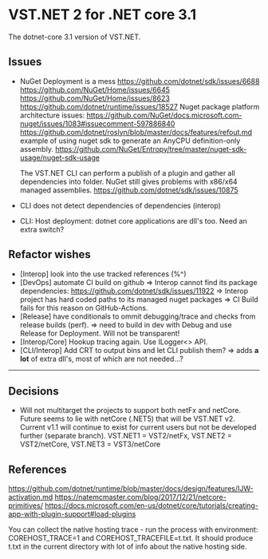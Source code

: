 # VST.NET 2 for .NET core 3.1

The dotnet-core 3.1 version of VST.NET.

## Issues

* NuGet Deployment is a mess
  https://github.com/dotnet/sdk/issues/6688
  https://github.com/NuGet/Home/issues/6645
  https://github.com/NuGet/Home/issues/8623
  https://github.com/dotnet/runtime/issues/18527
  Nuget package platform architecture issues:
  https://github.com/NuGet/docs.microsoft.com-nuget/issues/1083#issuecomment-597886840
  https://github.com/dotnet/roslyn/blob/master/docs/features/refout.md
  example of using nuget sdk to generate an AnyCPU definition-only assembly.
  https://github.com/NuGet/Entropy/tree/master/nuget-sdk-usage/nuget-sdk-usage

  The VST.NET CLI can perform a publish of a plugin and gather all dependencies into folder.
  NuGet still gives problems with x86/x64 managed assemblies.
  https://github.com/dotnet/sdk/issues/10875


* CLI does not detect dependencies of dependencies (interop)
* CLI: Host deployment: dotnet core applications are dll's too. Need an extra switch?

## Refactor wishes

* [Interop] look into the use tracked references (%^)
* [DevOps] automate CI build on github
    => Interop cannot find its package dependencies: https://github.com/dotnet/sdk/issues/11922
    => Interop project has hard coded paths to its managed nuget packages
    => CI Build fails for this reason on GitHub-Actions.
* [Release] have conditionals to ommit debugging/trace and checks from release builds (perf).
    => need to build in dev with Debug and use Release for Deployment. Will not be transparent!
* [Interop/Core] Hookup tracing again. Use ILogger<> API.
* [CLI/Interop] Add CRT to output bins and let CLI publish them?
    => adds **a lot** of extra dll's, most of which are not needed...?

---

## Decisions

* Will not multitarget the projects to support both netFx and netCore. 
Future seems to lie with netCore (.NET5) that will be VST.NET v2.
Current v1.1 will continue to exist for current users but not be developed further (separate branch).
VST.NET1 = VST2/netFx, VST.NET2 = VST2/netCore, VST.NET3 = VST3/netCore

## References

https://github.com/dotnet/runtime/blob/master/docs/design/features/IJW-activation.md
https://natemcmaster.com/blog/2017/12/21/netcore-primitives/
https://docs.microsoft.com/en-us/dotnet/core/tutorials/creating-app-with-plugin-support#load-plugins

You can collect the native hosting trace - run the process with environment: COREHOST_TRACE=1 and COREHOST_TRACEFILE=t.txt.
It should produce t.txt in the current directory with lot of info about the native hosting side.
